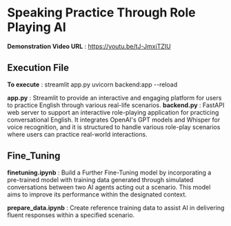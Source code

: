 # Speaking Practice Through Role Playing AI
**Demonstration Video URL** :  https://youtu.be/tJ-JmxiTZIU

## Execution File
**To execute** : streamlit app.py
  		    uvicorn backend:app --reload
		    
**app.py** : Streamlit to provide an interactive and engaging platform for users to practice English through various real-life scenarios. 
**backend.py** : FastAPI web server to support an interactive role-playing application for practicing conversational English. It integrates OpenAI's GPT models and Whisper for voice recognition, and it is structured to handle various role-play scenarios where users can practice real-world interactions.


## Fine_Tuning
**finetuning.ipynb** :  Build a Further Fine-Tuning model by incorporating a pre-trained model with training data generated through simulated conversations between two AI agents acting out a scenario. This model aims to improve its performance within the designated context.

 **prepare_data.ipynb** : Create reference training data to assist AI in delivering fluent responses within a specified scenario.
 
